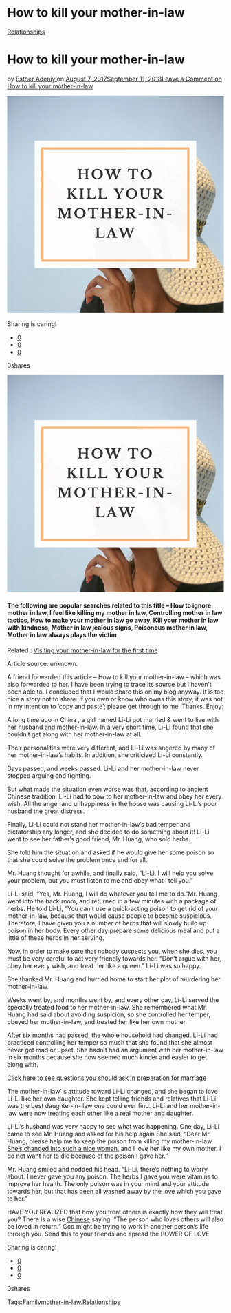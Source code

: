 # How to kill your mother-in-law

[Relationships](https://estheradeniyi.com/category/relationships/)
# How to kill your mother-in-law

by [Esther Adeniyi](https://estheradeniyi.com/author/esther-adeniyi/)on [August 7, 2017September 11, 2018](https://estheradeniyi.com/how-to-kill-your-mother-in-law/)[Leave a Comment on How to kill your mother-in-law](https://estheradeniyi.com/how-to-kill-your-mother-in-law/#respond)

![How to kill your mother in law with kindness](images\Howtokillyourmotherinlaw.png)

Sharing is caring!

- [0](https://www.facebook.com/sharer/sharer.php?u=https%3A%2F%2Festheradeniyi.com%2Fhow-to-kill-your-mother-in-law%2F&amp;t=How%20to%20kill%20your%20mother-in-law)
- [0](https://twitter.com/intent/tweet?text=How%20to%20kill%20your%20mother-in-law&amp;url=https%3A%2F%2Festheradeniyi.com%2Fhow-to-kill-your-mother-in-law%2F)
- [0](#)

0shares

[![How to kill your mother-in-law](images\Howtokillyourmotherinlaw.png)](images\Howtokillyourmotherinlaw.png)

#### The following are popular searches related to this title &#x2013; How to ignore mother in law, I feel like killing my mother in law, Controlling mother in law tactics, How to make your mother in law go away, Kill your mother in law with kindness, Mother in law jealous signs, Poisonous mother in law, Mother in law always plays the victim

Related : [Visiting your mother-in-law for the first time](https://estheradeniyi.com/first-time-visit-to-mother-in-law/)

Article source: unknown.

A friend forwarded this article &#x2013; How to kill your mother-in-law &#x2013; which was also forwarded to her. I have been trying to trace its source but I haven&#x2019;t been able to. I concluded that I would share this on my blog anyway. It is too nice a story not to share. If you own or know who owns this story, it was not in my intention to &#x2018;copy and paste&#x2019;; please get through to me. Thanks. Enjoy:

A long time ago in China , a girl named Li-Li got married & went to live with her husband and [mother-in-law](http://www.nairaland.com/2354904/how-kill-mother-law-must). In a very short time, Li-Li found that she couldn&#x2019;t get along with her mother-in-law at all.

Their personalities were very different, and Li-Li was angered by many of her mother-in-law&#x2019;s habits. In addition, she criticized Li-Li constantly.

Days passed, and weeks passed. Li-Li and her mother-in-law never stopped arguing and fighting.

But what made the situation even worse was that, according to ancient Chinese tradition, Li-Li had to bow to her mother-in-law and obey her every wish. All the anger and unhappiness in the house was causing Li-Li&#x2019;s poor husband the great distress.

Finally, Li-Li could not stand her mother-in-law&#x2019;s bad temper and dictatorship any longer, and she decided to do something about it! Li-Li went to see her father&#x2019;s good friend, Mr. Huang, who sold herbs.

She told him the situation and asked if he would give her some poison so that she could solve the problem once and for all.

Mr. Huang thought for awhile, and finally said, &#x201C;Li-Li, I will help you solve your problem, but you must listen to me and obey what I tell you.&#x201D;

Li-Li said, &#x201C;Yes, Mr. Huang, I will do whatever you tell me to do.&#x201D;Mr. Huang went into the back room, and returned in a few minutes with a package of herbs. He told Li-Li, &#x201C;You can&#x2019;t use a quick-acting poison to get rid of your mother-in-law, because that would cause people to become suspicious. Therefore, I have given you a number of herbs that will slowly build up poison in her body. Every other day prepare some delicious meal and put a little of these herbs in her serving.

Now, in order to make sure that nobody suspects you, when she dies, you must be very careful to act very friendly towards her. &#x201C;Don&#x2019;t argue with her, obey her every wish, and treat her like a queen.&#x201D; Li-Li was so happy.

She thanked Mr. Huang and hurried home to start her plot of murdering her mother-in-law.

Weeks went by, and months went by, and every other day, Li-Li served the specially treated food to her mother-in-law. She remembered what Mr. Huang had said about avoiding suspicion, so she controlled her temper, obeyed her mother-in-law, and treated her like her own mother.

After six months had passed, the whole household had changed. Li-Li had practiced controlling her temper so much that she found that she almost never got mad or upset. She hadn&#x2019;t had an argument with her mother-in-law in six months because she now seemed much kinder and easier to get along with.

[Click here to see questions you should ask in preparation for marriage](https://www.estheradeniyi.com/questions-you-should-ask-in-preparation)

The mother-in-law&#x2019; s attitude toward Li-Li changed, and she began to love Li-Li like her own daughter. She kept telling friends and relatives that Li-Li was the best daughter-in- law one could ever find. Li-Li and her mother-in-law were now treating each other like a real mother and daughter.

Li-Li&#x2019;s husband was very happy to see what was happening. One day, Li-Li came to see Mr. Huang and asked for his help again She said, &#x201C;Dear Mr. Huang, please help me to keep the poison from killing my mother-in-law. [She&#x2019;s changed into such a nice woman](http://www.dailymail.co.uk/femail/article-30501/How-make-mother-law-love-forever.html), and I love her like my own mother. I do not want her to die because of the poison I gave her.&#x201D;

Mr. Huang smiled and nodded his head. &#x201C;Li-Li, there&#x2019;s nothing to worry about. I never gave you any poison. The herbs I gave you were vitamins to improve her health. The only poison was in your mind and your attitude towards her, but that has been all washed away by the love which you gave to her.&#x201D;

HAVE YOU REALIZED that how you treat others is exactly how they will treat you? There is a wise [Chinese](https://www.estheradeniyi.com/what-chinese-dont-eat-by-xinran) saying: &#x201C;The person who loves others will also be loved in return.&#x201D; God might be trying to work in another person&#x2019;s life through you. Send this to your friends and spread the POWER OF LOVE

Sharing is caring!

- [0](https://www.facebook.com/sharer/sharer.php?u=https%3A%2F%2Festheradeniyi.com%2Fhow-to-kill-your-mother-in-law%2F&amp;t=How%20to%20kill%20your%20mother-in-law)
- [0](https://twitter.com/intent/tweet?text=How%20to%20kill%20your%20mother-in-law&amp;url=https%3A%2F%2Festheradeniyi.com%2Fhow-to-kill-your-mother-in-law%2F)
- [0](#)

0shares

Tags:[Family](https://estheradeniyi.com/tag/family/)[mother-in-law.](https://estheradeniyi.com/tag/mother-in-law/)[Relationships](https://estheradeniyi.com/tag/relationships/)